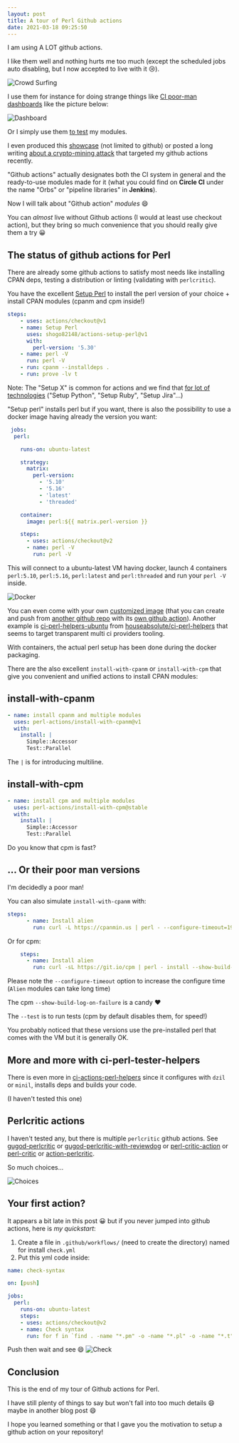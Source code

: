 ```yaml
---
layout: post
title: A tour of Perl Github actions
date: 2021-03-18 09:25:50
---
```

I am using A LOT github actions. 

I like them well and nothing hurts me too much (except the scheduled jobs auto disabling, but I now accepted to live with it :cry:).

![Crowd Surfing](/assets/images/ov1zn82qeovcq8rtqfz6.png)

I use them for instance for doing strange things like [CI poor-man dashboards](https://github.com/thibaultduponchelle/aliens-ci) like the picture below:

![Dashboard](/assets/images/hs64nc1fky4bdhmochz1.png)

Or I simply use them [to test](https://github.com/thibaultduponchelle/XML-Minifier/blob/master/.github/workflows/linux.yml) my modules.

I even produced this [showcase](https://github.com/thibaultduponchelle/messy-ci-workflows) (not limited to github) or posted a long writing [about a crypto-mining attack](https://dev.to/thibaultduponchelle/the-github-action-mining-attack-through-pull-request-2lmc) that targeted my github actions recently.

"Github actions" actually designates both the CI system in general and the ready-to-use modules made for it (what you could find on **Circle CI** under the name "Orbs" or "pipeline libraries" in **Jenkins**).

Now I will talk about "Github action" *modules* :smile:

You can *almost* live without Github actions (I would at least use checkout action), but they bring so much convenience that you should really give them a try :grinning:

## The status of github actions for Perl
There are already some github actions to satisfy most needs like installing CPAN deps, testing a distribution or linting (validating with `perlcritic`).

You have the excellent [Setup Perl](https://github.com/shogo82148/actions-setup-perl) to install the perl version of your choice + install CPAN modules (cpanm and cpm inside!)

```yml
steps:
    - uses: actions/checkout@v1
    - name: Setup Perl
      uses: shogo82148/actions-setup-perl@v1
      with:
        perl-version: '5.30'
    - name: perl -V
      run: perl -V
    - run: cpanm --installdeps .
    - run: prove -lv t
```

Note: The "Setup X" is common for actions and we find that [for lot of technologies](https://github.com/marketplace?type=actions&query=Setup) ("Setup Python", "Setup Ruby", "Setup Jira"...) 

"Setup perl" installs perl but if you want, there is also the possibility to use a docker image having already the version you want:

```yml
 jobs:
  perl:

    runs-on: ubuntu-latest

    strategy:
      matrix:
        perl-version:
          - '5.10'
          - '5.16'
          - 'latest'
          - 'threaded'

    container:
      image: perl:${{ matrix.perl-version }}

    steps:
      - uses: actions/checkout@v2
      - name: perl -V
        run: perl -V
```

This will connect to a ubuntu-latest VM having docker, launch 4 containers `perl:5.10`, `perl:5.16`, `perl:latest` and `perl:threaded` and run your `perl -V` inside.

![Docker](/assets/images/hhldd72iecrf23gbxsne.png)

You can even come with your own [customized image](https://hub.docker.com/r/tibtibdocker/perl-blead) (that you can create and push from [another github repo](https://github.com/thibaultduponchelle/docker-perl-blead) with its [own github action](https://github.com/thibaultduponchelle/docker-perl-blead/blob/master/.github/workflows/perl-blead.yml)).
Another example is [ci-perl-helpers-ubuntu](https://hub.docker.com/r/houseabsolute/ci-perl-helpers-ubuntu) from [houseabsolute/ci-perl-helpers](https://github.com/houseabsolute/ci-perl-helpers) that seems to target transparent multi ci providers tooling.

With containers, the actual perl setup has been done during the docker packaging.

There are the also excellent `install-with-cpanm` or `install-with-cpm` that give you convenient and unified actions to install CPAN modules:

## install-with-cpanm
```yml
- name: install cpanm and multiple modules
  uses: perl-actions/install-with-cpanm@v1
  with:
    install: |
      Simple::Accessor
      Test::Parallel
```
The `|` is for introducing multiline.

## install-with-cpm
```yml
- name: install cpm and multiple modules
  uses: perl-actions/install-with-cpm@stable
  with:
    install: |
      Simple::Accessor
      Test::Parallel
```
Do you know that cpm is fast?

## ... Or their poor man versions
I'm decidedly a poor man!

You can also simulate `install-with-cpanm` with:
```yml
steps:
      - name: Install alien
        run: curl -L https://cpanmin.us | perl - --configure-timeout=1920 Alien::FFI
```

Or for cpm:
```yml
    steps:
      - name: Install alien
        run: curl -sL https://git.io/cpm | perl - install --show-build-log-on-failure --test --configure-timeout=1920 Alien::FFI
```

Please note the `--configure-timeout` option to increase the configure time (`Alien` modules can take long time)

The cpm `--show-build-log-on-failure` is a candy :heart:

The `--test` is to run tests (cpm by default disables them, for speed!)

You probably noticed that these versions use the pre-installed perl that comes with the VM but it is generally OK.

## More and more with ci-perl-tester-helpers
There is even more in [ci-actions-perl-helpers](https://github.com/perl-actions/ci-perl-tester-helpers) since it configures with `dzil` or `minil`, installs deps and builds your code.

(I haven't tested this one)

## Perlcritic actions
I haven't tested any, but there is multiple `perlcritic` github actions. See [gugod-perlcritic](https://github.com/marketplace/actions/gugod-perlcritic) or [gugod-perlcritic-with-reviewdog](https://github.com/marketplace/actions/gugod-perlcritic-with-reviewdog) or [perl-critic-action](https://github.com/natanlao/perl-critic-action) or [perl-critic](https://github.com/pipeline-components/perl-critic) or [action-perlcritic](https://github.com/Difegue/action-perlcritic).

So much choices...

![Choices](/assets/images/nly9xch6bs06tk84bi9e.jpg)

## Your first action?
It appears a bit late in this post :grinning: but if you never jumped into github actions, here is *my quickstart*:

1. Create a file in `.github/workflows/` (need to create the directory) named for install `check.yml`
2. Put this yml code inside:
```yml
name: check-syntax

on: [push]

jobs:
  perl:
    runs-on: ubuntu-latest
    steps:
    - uses: actions/checkout@v2
    - name: Check syntax 
      run: for f in `find . -name "*.pm" -o -name "*.pl" -o -name "*.t"`; do perl -c $f; done
```

Push then wait and see :smile:
![Check](/assets/images/1a7qsvjpda4ulmc52qbt.png)


## Conclusion
This is the end of my tour of Github actions for Perl.

I have still plenty of things to say but won't fall into too much details :smile: maybe in another blog post :smile:

I hope you learned something or that I gave you the motivation to setup a github action on your repository!


 
